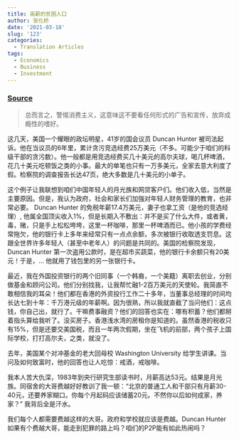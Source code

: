```yaml
---
title: 高薪的贫困人口
author: 张化桥
date: '2021-03-18'
slug: '123'
categories:
  - Translation Articles
tags:
  - Economics
  - Business
  - Investment
---
```


### [Source](http://blog.sina.cn/dpool/blog/s/blog_50c88c400102y66f.html)

> 总而言之，警惕消费主义，这意味这不要看任何形式的广告和宣传，放弃成瘾性的嗜好。

这几天，美国一个耀眼的政坛明星，41岁的国会议员 Duncan Hunter 被司法起诉。他在当议员的6年里，累计贪污竞选经费25万美元（不多。可能少于咱们的科级干部的贪污数）。他一般都是用竞选经费买几十美元的高尔夫球，喝几杯啤酒，花几十美元吃顿饭之类的小事。最大的单笔也只有一万多美元，全家去意大利度了假。检察院的调查报告长达47页，绝大多数是几十美元的小单子。

这个例子让我联想到咱们中国年轻人的月光族和网贷客户们。他们收入低，当然是主要原因。但是，我认为政府，社会和家长们加強对年轻人财务管理的教育，也非常必要。 Duncan Hunter 的免税年薪17.4万美元，妻子也拿工资（是他的竞选经理）, 他属全国顶尖收入1%，但是长期入不敷出：并不是买了什么大件，或者黄，毒，赌，只是手上松松垮垮，这里一杯咖啡，那里一杯啤酒而已。他小孩的学费经常拖欠，他的银行卡上多年来经常只有一点点余额，多次被银行收取透支罚息。这跟全世界许多年轻人（甚至中老年人）的问题是共同的。美国的检察院发现，Duncan Hunter 第一次盗用公款时，是在超市买蔬菜，他的银行卡余额只有20美元！于是，... 他就用了钱包里的另一张银行卡。

最近，我在外国投资银行的两个旧同事（一个韩裔，一个美籍）离职去创业，分别做基金和顾问公司。他们分别找我，让我帮忙融1-2百万美元的天使轮。我简直不敢相信我的耳朵！他们都在香港的外资投行工作二十多年，当董事总经理的时间均长达七到十年：千万港元级的年薪啊。因为很熟，所以我就直截了当问他们：这点钱，你自己出，就行了。干嘛费事融资？他们的回答也实在：哪有积蓄？他们都掰着指头算给我听了。没买房子。香港浅水湾的房租你是知道的。虽然香港的税收只有15%，但是还要交美国税，而且一年两次假期，坐在飞机的前部，两个孩子上国际学校，打打高尔夫，之类，就没了。

去年，美国某个对冲基金的老大回母校 Washington University 给学生讲课。当问及如何致富时，他的回答也让人吃惊：戒酒，戒咖啡。

我本人苦大仇深，1983年到央行研究生部读书时，月薪高达53元。结果是月光族。同宿舍的大哥费越好好教训了我一顿：“北京的普通工人和干部只有月薪30-40元，还要养家糊口。你每个月起码应该储蓄20元。不然你以后如何成家，养家？” 我背后全是汗水。

我们每个人都需要费越这样的大哥。政府和学校就应该是费越。Duncan Hunter 如果有个费越大哥，能走到犯罪的路上吗？咱们的P2P能有如此热闹吗？